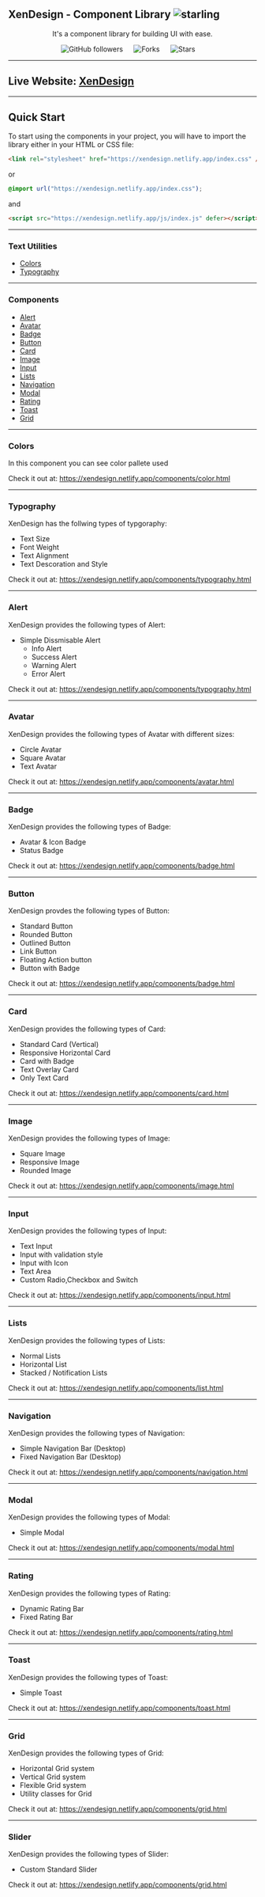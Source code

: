 ## XenDesign - Component Library <img alt="starling" src="./components/img/logo.svg"  />

<div align="center">

It's a component library for building UI with ease.

![GitHub followers](https://img.shields.io/github/followers/sanjitsarkar?style=social)
&emsp;
![Forks](https://img.shields.io/github/forks/sanjitsarkar/xendesign)
&emsp;
![Stars](https://img.shields.io/github/stars/sanjitsarkar/xendesign)
&emsp;

</div>

---

## Live Website: [XenDesign](https://xendesign.netlify.app)

---

## Quick Start

To start using the components in your project, you will have to import the library either in your HTML or CSS file:

```html
<link rel="stylesheet" href="https://xendesign.netlify.app/index.css" />
```

or

```css
@import url("https://xendesign.netlify.app/index.css");
```

and

```html
<script src="https://xendesign.netlify.app/js/index.js" defer></script>;
```
---

### Text Utilities

- [Colors](#colors)
- [Typography](#typography)
---
### Components

- [Alert](#alert)
- [Avatar](#avatar)
- [Badge](#badge)
- [Button](#button)
- [Card](#card)
- [Image](#image)
- [Input](#input)
- [Lists](#lists)
- [Navigation](#navigation)
- [Modal](#modal)
- [Rating](#rating)
- [Toast](#toast)
- [Grid](#grid)

---

### Colors

In this component you can see color pallete used

Check it out at: https://xendesign.netlify.app/components/color.html

---

### Typography

XenDesign has the follwing types of typgoraphy:

- Text Size
- Font Weight
- Text Alignment
- Text Descoration and Style

Check it out at: https://xendesign.netlify.app/components/typography.html

---

### Alert

XenDesign provides the following types of Alert:

- Simple Dissmisable Alert
  - Info Alert
  - Success Alert
  - Warning Alert
  - Error Alert

Check it out at: https://xendesign.netlify.app/components/typography.html

---
### Avatar

XenDesign provides the following types of Avatar with different sizes:

- Circle Avatar
- Square Avatar
- Text Avatar

Check it out at: https://xendesign.netlify.app/components/avatar.html

---

### Badge

XenDesign provides the following types of Badge:

- Avatar & Icon Badge
- Status Badge

Check it out at: https://xendesign.netlify.app/components/badge.html

---

### Button

XenDesign provdes the following types of Button:

- Standard Button
- Rounded Button
- Outlined Button
- Link Button
- Floating Action button
- Button with Badge

Check it out at: https://xendesign.netlify.app/components/badge.html

---

### Card

XenDesign provides the following types of Card:

- Standard Card (Vertical)
- Responsive Horizontal Card
- Card with Badge
- Text Overlay Card
- Only Text Card

Check it out at: https://xendesign.netlify.app/components/card.html

---

### Image

XenDesign provides the following types of Image:

- Square Image
- Responsive Image
- Rounded Image

Check it out at: https://xendesign.netlify.app/components/image.html

---

### Input

XenDesign provides the following types of Input:

- Text Input
- Input with validation style
- Input with Icon
- Text Area
- Custom Radio,Checkbox and Switch

Check it out at: https://xendesign.netlify.app/components/input.html

---

### Lists

XenDesign provides the following types of Lists:

- Normal Lists
- Horizontal List
- Stacked / Notification Lists

Check it out at: https://xendesign.netlify.app/components/list.html

---

### Navigation

XenDesign provides the following types of Navigation:

- Simple Navigation Bar (Desktop)
- Fixed Navigation Bar (Desktop)

Check it out at: https://xendesign.netlify.app/components/navigation.html

---

### Modal

XenDesign provides the following types of Modal:

- Simple Modal

Check it out at: https://xendesign.netlify.app/components/modal.html

---

### Rating

XenDesign provides the following types of Rating:

- Dynamic Rating Bar
- Fixed Rating Bar

Check it out at: https://xendesign.netlify.app/components/rating.html

---

### Toast

XenDesign provides the following types of Toast:

- Simple Toast

Check it out at: https://xendesign.netlify.app/components/toast.html

---

### Grid

XenDesign provides the following types of Grid:

- Horizontal Grid system
- Vertical Grid system
- Flexible Grid system
- Utility classes for Grid

Check it out at: https://xendesign.netlify.app/components/grid.html

---

### Slider

XenDesign provides the following types of Slider:

- Custom Standard Slider

Check it out at: https://xendesign.netlify.app/components/grid.html
